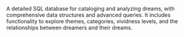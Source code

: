 A detailed SQL database for cataloging and analyzing dreams, with comprehensive data structures and advanced queries. It includes functionality to explore themes, categories, vividness levels, and the relationships between dreamers and their dreams.